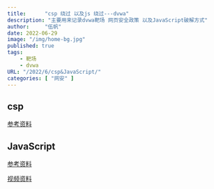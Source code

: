 ```yaml
---
title:      "csp 绕过 以及js 绕过---dvwa"
description: "主要用来记录dvwa靶场 网页安全政策 以及JavaScript破解方式"
author:     "伍帆"
date: 2022-06-29
image: "/img/home-bg.jpg"
published: true
tags:
    - 靶场
    - dvwa
URL: "/2022/6/csp&JavaScript/"
categories: [ "网安" ]
---
```


## csp
[参考资料](https://www.modb.pro/db/407729)


## JavaScript
[参考资料](https://www.modb.pro/db/407728)

[视频资料](https://www.bilibili.com/video/BV1Qy4y167gd?spm_id_from=333.337.search-card.all.click&vd_source=f0d060adc4a7afa21464a1ed20e176c0)


